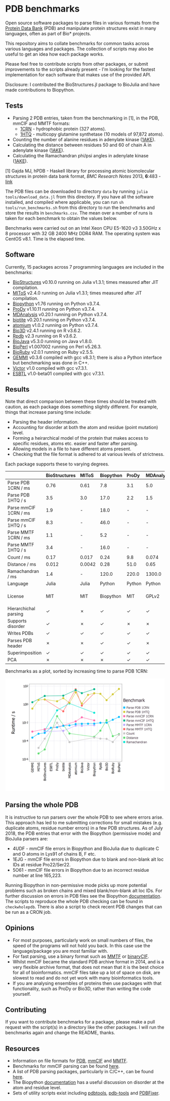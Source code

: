 # PDB benchmarks

Open source software packages to parse files in various formats from the [Protein Data Bank](http://www.rcsb.org/pdb/home/home.do) (PDB) and manipulate protein structures exist in many languages, often as part of Bio* projects.

This repository aims to collate benchmarks for common tasks across various languages and packages. The collection of scripts may also be useful to get an idea how each package works.

Please feel free to contribute scripts from other packages, or submit improvements to the scripts already present - I'm looking for the fastest implementation for each software that makes use of the provided API.

Disclosure: I contributed the BioStructures.jl package to BioJulia and have made contributions to Biopython.

## Tests

* Parsing 2 PDB entries, taken from the benchmarking in [1], in the PDB, mmCIF and MMTF formats:
  * [1CRN](http://www.rcsb.org/pdb/explore/explore.do?structureId=1crn) - hydrophobic protein (327 atoms).
  * [1HTQ](http://www.rcsb.org/pdb/explore/explore.do?structureId=1htq) - multicopy glutamine synthetase (10 models of 97,872 atoms).
* Counting the number of alanine residues in adenylate kinase ([1AKE](http://www.rcsb.org/pdb/explore/explore.do?structureId=1ake)).
* Calculating the distance between residues 50 and 60 of chain A in adenylate kinase ([1AKE](http://www.rcsb.org/pdb/explore/explore.do?structureId=1ake)).
* Calculating the Ramachandran phi/psi angles in adenylate kinase ([1AKE](http://www.rcsb.org/pdb/explore/explore.do?structureId=1ake)).

[1] Gajda MJ, hPDB - Haskell library for processing atomic biomolecular structures in protein data bank format, *BMC Research Notes* 2013, **6**:483 - [link](http://bmcresnotes.biomedcentral.com/articles/10.1186/1756-0500-6-483)

The PDB files can be downloaded to directory `data` by running `julia tools/download_data.jl` from this directory. If you have all the software installed, and compiled where applicable, you can run `sh tools/run_benchmarks.sh` from this directory to run the benchmarks and store the results in `benchmarks.csv`. The mean over a number of runs is taken for each benchmark to obtain the values below.

Benchmarks were carried out on an Intel Xeon CPU E5-1620 v3 3.50GHz x 8 processor with 32 GB 2400 MHz DDR4 RAM. The operating system was CentOS v8.1. Time is the elapsed time.

## Software

Currently, 15 packages across 7 programming languages are included in the benchmarks:
* [BioStructures](https://github.com/BioJulia/BioStructures.jl) v0.10.0 running on Julia v1.3.1; times measured after JIT compilation.
* [MIToS](https://github.com/diegozea/MIToS.jl) v2.4.0 running on Julia v1.3.1; times measured after JIT compilation.
* [Biopython](http://biopython.org/wiki/Biopython) v1.76 running on Python v3.7.4.
* [ProDy](http://prody.csb.pitt.edu) v1.10.11 running on Python v3.7.4.
* [MDAnalysis](http://www.mdanalysis.org) v0.20.1 running on Python v3.7.4.
* [biotite](https://www.biotite-python.org) v0.20.1 running on Python v3.7.4.
* [atomium](https://github.com/samirelanduk/atomium) v1.0.2 running on Python v3.7.4.
* [Bio3D](http://thegrantlab.org/bio3d/index.php) v2.4.1 running on R v3.6.2.
* [Rpdb](https://cran.r-project.org/web/packages/Rpdb/index.html) v2.3 running on R v3.6.2.
* [BioJava](https://biojava.org) v5.3.0 running on Java v1.8.0.
* [BioPerl](http://bioperl.org/index.html) v1.007002 running on Perl v5.26.3.
* [BioRuby](http://bioruby.org) v2.0.1 running on Ruby v2.5.5.
* [GEMMI](https://gemmi.readthedocs.io/en/latest/index.html) v0.3.6 compiled with gcc v8.3.1; there is also a Python interface but benchmarking was done in C++.
* [Victor](http://protein.bio.unipd.it/victor/index.php/Main_Page) v1.0 compiled with gcc v7.3.1.
* [ESBTL](http://esbtl.sourceforge.net/index.html) v1.0-beta01 compiled with gcc v7.3.1.

## Results

Note that direct comparison between these times should be treated with caution, as each package does something slightly different. For example, things that increase parsing time include:

* Parsing the header information.
* Accounting for disorder at both the atom and residue (point mutation) level.
* Forming a heirarchical model of the protein that makes access to specific residues, atoms etc. easier and faster after parsing.
* Allowing models in a file to have different atoms present.
* Checking that the file format is adhered to at various levels of strictness.

Each package supports these to varying degrees.

|                       | BioStructures | MIToS         | Biopython     | ProDy         | MDAnalysis    | biotite       | atomium       | Bio3D         | Rpdb          | BioJava       | BioPerl       | BioRuby       | GEMMI         | Victor        | ESBTL         |
| :-------------------- | :------------ | :------------ | :------------ | :------------ | :------------ | :------------ | :------------ | :------------ | :------------ | :------------ | :------------ | :------------ | :------------ | :------------ | :------------ |
| Parse PDB 1CRN / ms   | 0.76          | 0.61          | 7.8           | 3.1           | 5.0           | 4.6           | 6.9           | 9.8           | 9.7           | 7.5           | 42.0          | 21.0          | 0.23          | 7.6           | 2.8           |
| Parse PDB 1HTQ / s    | 3.5           | 3.0           | 17.0          | 2.2           | 1.5           | 4.8           | 20.0          | 2.9           | 14.0          | 1.2           | 49.0          | 13.0          | 0.34          | 11.0          | -             |
| Parse mmCIF 1CRN / ms | 1.9           | -             | 18.0          | -             | -             | 4.8           | 14.0          | -             | -             | 38.0          | -             | -             | 1.0           | -             | -             |
| Parse mmCIF 1HTQ / s  | 8.3           | -             | 46.0          | -             | -             | 8.9           | 36.0          | -             | -             | 17.0          | -             | -             | 1.7           | -             | -             |
| Parse MMTF 1CRN / ms  | 1.1           | -             | 5.2           | -             | -             | 1.3           | 4.7           | -             | -             | 4.5           | -             | -             | -             | -             | -             |
| Parse MMTF 1HTQ / s   | 3.4           | -             | 16.0          | -             | -             | 0.17          | 44.0          | -             | -             | 0.74          | -             | -             | -             | -             | -             |
| Count / ms            | 0.17          | 0.017         | 0.24          | 9.8           | 0.074         | -             | -             | 0.17          | 0.18          | -             | 0.47          | 0.076         | -             | -             | -             |
| Distance / ms         | 0.012         | 0.0042        | 0.28          | 51.0          | 0.65          | -             | -             | 19.0          | 1.3           | -             | 0.55          | 0.33          | -             | -             | -             |
| Ramachandran / ms     | 1.4           | -             | 120.0         | 220.0         | 1300.0        | -             | -             | -             | -             | -             | -             | -             | -             | -             | -             |
| Language              | Julia         | Julia         | Python        | Python        | Python        | Python        | Python        | R             | R             | Java          | Perl          | Ruby          | C++/Python    | C++           | C++           |
| License               | MIT           | MIT           | Biopython     | MIT           | GPLv2         | BSD 3-Clause  | MIT           | GPLv2         | GPLv2/GPLv3   | LGPLv2.1      | GPL/Artistic  | Ruby          | MPLv2/LGPLv3  | GPLv3         | GPLv3         |
| Hierarchichal parsing | ✓             | ✗             | ✓             | ✓             | ✓             | ✗             | ✓             | ✗             | ✗             | ✓             | ✓             | ✓             | ✓             | ✓             | ✓             |
| Supports disorder     | ✓             | ✗             | ✓             | ✗             | ✗             | ✗             | ✗             | ✗             | ✗             | ✗             | ✗             | ✗             | ✓             | ✗             | ✓             |
| Writes PDBs           | ✓             | ✓             | ✓             | ✓             | ✓             | ✓             | ✓             | ✓             | ✓             | ✓             | ✓             | ✗             | ✓             | ✓             | ✓             |
| Parses PDB header     | ✗             | ✗             | ✓             | ✓             | ✗             | ✗             | ✓             | ✓             | ✓             | ✓             | ✗             | ✓             | ✓             | ✓             | ✗             |
| Superimposition       | ✓             | ✓             | ✓             | ✓             | ✓             | ✓             | ✗             | ✓             | ✗             | ✓             | ✗             | ✗             | ✗             | ✗             | ✗             |
| PCA                   | ✗             | ✗             | ✗             | ✓             | ✓             | ✗             | ✗             | ✓             | ✗             | ✗             | ✗             | ✗             | ✗             | ✗             | ✗             |

Benchmarks as a plot, sorted by increasing time to parse PDB 1CRN:

![benchmarks](plot/plot.png "benchmarks")

## Parsing the whole PDB

It is instructive to run parsers over the whole PDB to see where errors arise. This approach has led to me submitting corrections for small mistakes (e.g. duplicate atoms, residue number errors) in a few PDB structures. As of July 2018, the PDB entries that error with the Biopython (permissive mode) and BioJulia parsers are:
* 4UDF - mmCIF file errors in Biopython and BioJulia due to duplicate C and O atoms in Lys91 of chains B, F etc.
* 1EJG - mmCIF file errors in Biopython due to blank and non-blank alt loc IDs at residue Pro22/Ser22.
* 5O61 - mmCIF file errors in Biopython due to an incorrect residue number at line 165,223.

Running Biopython in non-permissive mode picks up more potential problems such as broken chains and mixed blank/non-blank alt loc IDs. For further discussion on errors in PDB files see the Biopython [documentation](http://biopython.org/DIST/docs/tutorial/Tutorial.pdf). The scripts to reproduce the whole PDB checking can be found in `checkwholepdb`. There is also a script to check recent PDB changes that can be run as a CRON job.

## Opinions

* For most purposes, particularly work on small numbers of files, the speed of the programs will not hold you back. In this case use the language/package you are most familiar with.
* For fast parsing, use a binary format such as [MMTF](http://mmtf.rcsb.org) or [binaryCIF](https://github.com/dsehnal/BinaryCIF).
* Whilst mmCIF became the standard PDB archive format in 2014, and is a very flexible archive format, that does not mean that it is the best choice for all of bioinformatics. mmCIF files take up a lot of space on disk, are slowest to read and do not yet work with many bioinformatics tools.
* If you are analysing ensembles of proteins then use packages with that functionality, such as ProDy or Bio3D, rather than writing the code yourself.

## Contributing

If you want to contribute benchmarks for a package, please make a pull request with the script(s) in a directory like the other packages. I will run the benchmarks again and change the README, thanks.

## Resources

* Information on file formats for [PDB](http://www.wwpdb.org/documentation/file-format), [mmCIF](http://mmcif.wwpdb.org) and [MMTF](https://github.com/rcsb/mmtf).
* Benchmarks for mmCIF parsing can be found [here](https://github.com/project-gemmi/mmcif-benchmark).
* A list of PDB parsing packages, particularly in C/C++, can be found [here](http://bioinf.org.uk/software/bioplib/libraries).
* The Biopython [documentation](http://biopython.org/DIST/docs/tutorial/Tutorial.pdf) has a useful discussion on disorder at the atom and residue level.
* Sets of utility scripts exist including [pdbtools](https://github.com/harmslab/pdbtools), [pdb-tools](https://github.com/JoaoRodrigues/pdb-tools) and [PDBFixer](https://github.com/pandegroup/pdbfixer).
